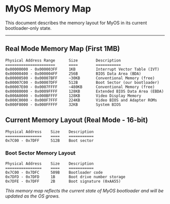 # MyOS Memory Map

This document describes the memory layout for MyOS in its current bootloader-only state.

---

## Real Mode Memory Map (First 1MB)
```
Physical Address Range      Size        Description
======================      ====        ===========
0x00000000 - 0x000003FF     1KB         Interrupt Vector Table (IVT)
0x00000400 - 0x000004FF     256B        BIOS Data Area (BDA)
0x00000500 - 0x00007BFF     ~30KB       Conventional Memory (free)
0x00007C00 - 0x00007DFF     512B        Boot Sector (our bootloader)
0x00007E00 - 0x0007FFFF     ~480KB      Conventional Memory (free)
0x00080000 - 0x0009FFFF     128KB       Extended BIOS Data Area (EBDA)
0x000A0000 - 0x000BFFFF     128KB       Video Display Memory
0x000C0000 - 0x000F7FFF     224KB       Video BIOS and Adapter ROMs
0x000F8000 - 0x000FFFFF     32KB        System BIOS
```

## Current Memory Layout (Real Mode - 16-bit)

```
Physical Address    Size    Description
================    ====    ===========
0x7C00 - 0x7DFF     512B    Boot sector
```

### Boot Sector Memory Layout
```
Physical Address    Size    Description
================    ====    ===========
0x7C00 - 0x7DFC     509B    Bootloader code  
0x7DFD - 0x7DFD     1B      Boot drive number storage
0x7DFE - 0x7DFF     2B      Boot signature (0xAA55)
```

*This memory map reflects the current state of MyOS bootloader and will be updated as the OS grows.*
